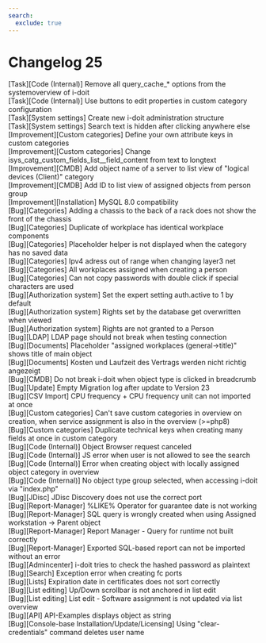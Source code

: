 ```yaml
---
search:
  exclude: true
---
```

# Changelog 25
<!-- cSpell:disable -->
<!-- markdownlint-disable MD052 -->
[Task][Code (Internal)]                           Remove all query_cache_* options from the systemoverview of i-doit<br>
[Task][Code (Internal)]                           Use buttons to edit properties in custom category configuration<br>
[Task][System settings]                           Create new i-doit administration structure<br>
[Task][System settings]                           Search text is hidden after clicking anywhere else<br>
[Improvement][Custom categories]                  Define your own attribute keys in custom categories<br>
[Improvement][Custom categories]                  Change isys_catg_custom_fields_list__field_content from text to longtext<br>
[Improvement][CMDB]                               Add object name of a server to list view of "logical devices (Client)" category<br>
[Improvement][CMDB]                               Add ID to list view of assigned objects from person group<br>
[Improvement][Installation]                       MySQL 8.0 compatibility<br>
[Bug][Categories]                                 Adding a chassis to the back of a rack does not show the front of the chassis<br>
[Bug][Categories]                                 Duplicate of workplace has identical workplace components<br>
[Bug][Categories]                                 Placeholder helper is not displayed when the category has no saved data<br>
[Bug][Categories]                                 Ipv4 adress out of range when changing layer3 net<br>
[Bug][Categories]                                 All workplaces assigned when creating a person<br>
[Bug][Categories]                                 Can not copy passwords with double click if special characters are used<br>
[Bug][Authorization system]                       Set the expert setting auth.active to 1 by default<br>
[Bug][Authorization system]                       Rights set by the database get overwritten when viewed<br>
[Bug][Authorization system]                       Rights are not granted to a Person<br>
[Bug][LDAP]                                       LDAP page should not break when testing connection<br>
[Bug][Documents]                                  Placeholder "assigned workplaces (general->title)" shows title of main object<br>
[Bug][Documents]                                  Kosten und Laufzeit des Vertrags werden nicht richtig angezeigt<br>
[Bug][CMDB]                                       Do not break i-doit when object type is clicked in breadcrumb<br>
[Bug][Update]                                     Empty Migration log after update to Version 23<br>
[Bug][CSV Import]                                 CPU frequency + CPU frequency unit can not imported at once<br>
[Bug][Custom categories]                          Can't save custom categories in overview on creation, when service assignment is also in the overview (>=php8)<br>
[Bug][Custom categories]                          Duplicate technical keys when creating many fields at once in custom category<br>
[Bug][Code (Internal)]                            Object Browser request canceled<br>
[Bug][Code (Internal)]                            JS error when user is not allowed to see the search<br>
[Bug][Code (Internal)]                            Error when creating object with locally assigned object category in overview<br>
[Bug][Code (Internal)]                            No object type group selected, when accessing i-doit via "index.php"<br>
[Bug][JDisc]                                      JDisc Discovery does not use the correct port<br>
[Bug][Report-Manager]                             %LIKE% Operator for guarantee date is not working<br>
[Bug][Report-Manager]                             SQL query is wrongly created when using Assigned workstation -> Parent object<br>
[Bug][Report-Manager]                             Report Manager - Query for runtime not built correctly<br>
[Bug][Report-Manager]                             Exported SQL-based report can not be imported without an error<br>
[Bug][Admincenter]                                i-doit tries to check the hashed password as plaintext<br>
[Bug][Search]                                     Exception error when creating fc ports<br>
[Bug][Lists]                                      Expiration date in certificates does not sort correctly<br>
[Bug][List editing]                               Up/Down scrollbar is not anchored in list edit<br>
[Bug][List editing]                               List edit - Software assignment is not updated via list overview<br>
[Bug][API]                                        API-Examples displays object as string<br>
[Bug][Console-base Installation/Update/Licensing] Using "clear-credentials" command deletes user name
